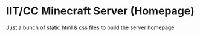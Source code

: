 # IIT/CC Minecraft Server (Homepage)

Just a bunch of static html & css files to build the server homepage
